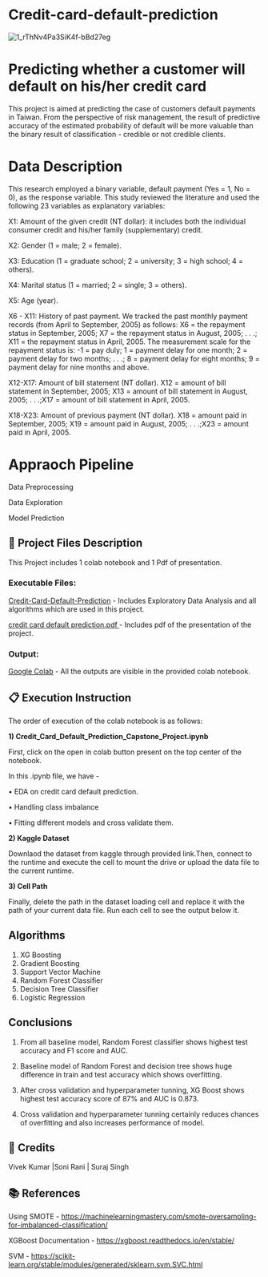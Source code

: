 # Credit-card-default-prediction

![1_rThNv4Pa3SiK4f-bBd27eg](https://user-images.githubusercontent.com/100477239/173379913-526141d7-0708-4db1-b28d-a33b4464a06b.jpeg)


# Predicting whether a customer will default on his/her credit card

This project is aimed at predicting the case of customers default payments in Taiwan. From the perspective of risk management, the result of predictive accuracy of the estimated probability of default will be more valuable than the binary result of classification - credible or not credible clients.

# Data Description

This research employed a binary variable, default payment (Yes = 1, No = 0), as the response variable. This study reviewed the literature and used the following 23 variables as explanatory variables:

X1: Amount of the given credit (NT dollar): it includes both the individual consumer credit and his/her family (supplementary) credit.

X2: Gender (1 = male; 2 = female).

X3: Education (1 = graduate school; 2 = university; 3 = high school; 4 = others).

X4: Marital status (1 = married; 2 = single; 3 = others).

X5: Age (year).

X6 - X11: History of past payment. We tracked the past monthly payment records (from April to September, 2005) as follows: X6 = the repayment status in September, 2005; X7 = the repayment status in August, 2005; . . .; X11 = the repayment status in April, 2005. The measurement scale for the repayment status is: -1 = pay duly; 1 = payment delay for one month; 2 = payment delay for two months; . . .; 8 = payment delay for eight months; 9 = payment delay for nine months and above.

X12-X17: Amount of bill statement (NT dollar). X12 = amount of bill statement in September, 2005; X13 = amount of bill statement in August, 2005; . . .;X17 = amount of bill statement in April, 2005.

X18-X23: Amount of previous payment (NT dollar). X18 = amount paid in September, 2005; X19 = amount paid in August, 2005; . . .;X23 = amount paid in April, 2005.

# Appraoch Pipeline

Data Preprocessing

Data Exploration

Model Prediction

## 💾 Project Files Description
 
This Project includes 1 colab notebook and 1 Pdf of presentation.

### **Executable Files:**

[Credit-Card-Default-Prediction](https://github.com/vivvvek24/Credit-card-default-prediction/blob/main/Copy_of_Credit_Card_Default_Prediction_Capstone_Project.ipynb) - Includes Exploratory Data Analysis and all algorithms which are used in this project.

[credit card default prediction.pdf ](https://github.com/vivvvek24/Credit-card-default-prediction/blob/main/credit%20card%20default%20prediction.pdf)- Includes pdf of the presentation of the project.

### **Output:**

[Google Colab](https://github.com/vivvvek24/Credit-card-default-prediction/blob/main/Copy_of_Credit_Card_Default_Prediction_Capstone_Project.ipynb) - All the outputs are visible in the provided colab notebook.

## 📋 **Execution Instruction**

The order of execution of the colab notebook is as follows:

**1) Credit_Card_Default_Prediction_Capstone_Project.ipynb**

First, click on the open in colab button present on the top center of the notebook.

In this .ipynb file, we have -

• EDA on credit card default prediction.

• Handling class imbalance 

• Fitting different models and cross validate them.

**2) Kaggle Dataset**

Downlaod the dataset from kaggle through provided link.Then, connect to the runtime and execute the cell to mount the drive or upload the data file to the current runtime.

**3) Cell Path**

Finally, delete the path in the dataset loading cell and replace it with the path of your current data file. Run each cell to see the output below it.

## **Algorithms**

1. XG Boosting
2. Gradient Boosting
3. Support Vector Machine
4. Random Forest Classifier
5. Decision Tree Classifier
6. Logistic Regression
  
## **Conclusions**
  
 1. From all baseline model, Random Forest classifier shows highest test accuracy
and F1 score and AUC.

2. Baseline model of Random Forest and decision tree shows huge difference in
train and test accuracy which shows overfitting.

3. After cross validation and hyperparameter tunning, XG Boost shows highest test
accuracy score of 87% and AUC is 0.873.

4. Cross validation and hyperparameter tunning certainly reduces chances of
overfitting and also increases performance of model.

## 📜 **Credits**
 Vivek Kumar |Soni Rani | Suraj Singh

## 📚 **References**
Using SMOTE - https://machinelearningmastery.com/smote-oversampling-for-imbalanced-classification/

XGBoost Documentation - https://xgboost.readthedocs.io/en/stable/

SVM - https://scikit-learn.org/stable/modules/generated/sklearn.svm.SVC.html
  
